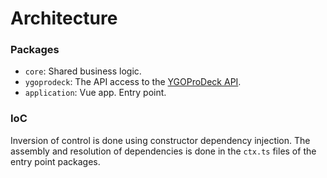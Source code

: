 # Architecture

### Packages

- `core`: Shared business logic.
- `ygoprodeck`: The API access to the [YGOProDeck API](https://db.ygoprodeck.com/api-guide/).
- `application`: Vue app. Entry point.

### IoC

Inversion of control is done using constructor dependency injection.
The assembly and resolution of dependencies is done in the `ctx.ts` files of the entry point packages.
